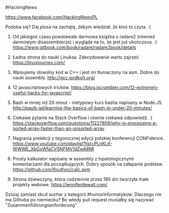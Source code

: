 #HackingNews

https://www.facebook.com/HackingNewsPL

Podoba się? Daj plusa na zachętę, żebym wiedział, że ktoś to czyta. :)


1. Od jakiegoś czasu powstawała darmowa książka o radare2 (również darmowym disassemblerze) i wygląda na to, że jest już ukończona. :)
https://www.gitbook.com/book/radare/radare2book/details

2. Ładna strona do nauki Linuksa. Zdecydowanie warto zajrzeć. 
https://linuxjourney.com/

3. Wpisujemy dowolny kod w C++ i jest on tłumaczony na asm. Dobre do nauki assembly.
http://gcc.godbolt.org/

4. 12 javascriptowych tricków.
https://blog.jscrambler.com/12-extremely-useful-hacks-for-javascript/

5. Bash w mniej niż 20 minut - nietypowy kurs basha napisany w Node.JS.
http://paulb.gd/learning-the-basics-of-bash-in-under-20-minutes/

6. Ciekawe pytanie na Stack Overflow i równie ciekawa odpowiedź. :)
https://stackoverflow.com/questions/11227809/why-is-processing-a-sorted-array-faster-than-an-unsorted-array

7. Nagrania prelekcji z tegorocznej edycji polskiej konferencji CONFidence.
https://www.youtube.com/playlist?list=PLnKL6-WWWE_XbGxWfaCVSNFMV1dZwA8MI

8. Prosty kalkulator napisany w assembly z łopatologicznymi komentarzami dla początkujących. Dobry sposób na załapanie podstaw. 
https://github.com/flouthoc/calc.asm

9. Strona dziewczyny, która codziennie przez 180 dni tworzyła małe projekty webowe. 
https://jenniferdewalt.com/


Dzisiaj zamiast xkcd suchar z kategorii #humorinformatykow:
Dlaczego nie ma Githuba po niemiecku?
Bo wtedy pull request musiałby się nazywać "Zusammenführungsanforderung".

